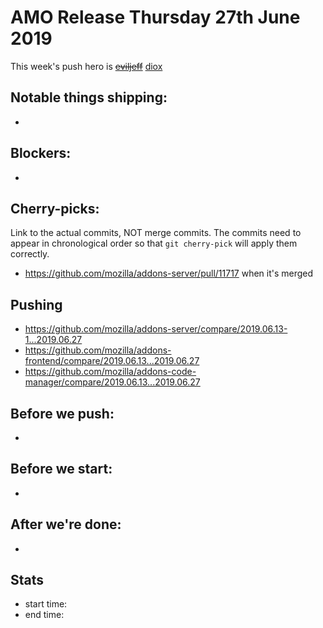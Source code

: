 # AMO Release Thursday 27th June 2019

This week's push hero is ~~[eviljeff](https://github.com/eviljeff)~~ [diox](https://github.com/diox)

## Notable things shipping:

*

## Blockers:

*

## Cherry-picks:

Link to the actual commits, NOT merge commits. The commits need to appear
in chronological order so that `git cherry-pick` will apply them correctly.

* https://github.com/mozilla/addons-server/pull/11717 when it's merged

## Pushing

- https://github.com/mozilla/addons-server/compare/2019.06.13-1...2019.06.27
- https://github.com/mozilla/addons-frontend/compare/2019.06.13...2019.06.27
- https://github.com/mozilla/addons-code-manager/compare/2019.06.13...2019.06.27

## Before we push:

* 

## Before we start:

*

## After we're done:

* 

## Stats

- start time:
- end time:
